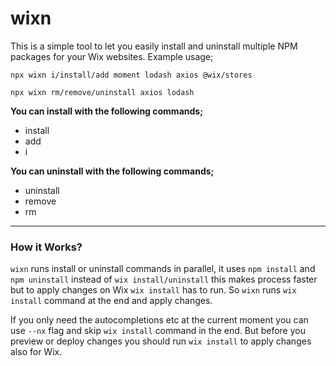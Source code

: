 # wixn

This is a simple tool to let you easily install and uninstall multiple NPM packages for your Wix websites. Example usage;

```cli
npx wixn i/install/add moment lodash axios @wix/stores
```

```cli
npx wixn rm/remove/uninstall axios lodash
```

**You can install with the following commands;**

- install
- add
- i

**You can uninstall with the following commands;**

- uninstall
- remove
- rm

---

### How it Works?

`wixn` runs install or uninstall commands in parallel, it uses `npm install` and `npm uninstall` instead of `wix install/uninstall` this makes process faster but to apply changes on Wix `wix install` has to run. So `wixn` runs `wix install` command at the end and apply changes.

If you only need the autocompletions etc at the current moment you can use `--nx` flag and skip `wix install` command in the end. But before you preview or deploy changes you should run `wix install` to apply changes also for Wix. 
